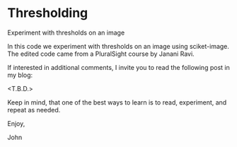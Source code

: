 # Thresholding
Experiment with thresholds on an image

In this code we experiment with thresholds on an image
using sciket-image. The edited code came from a PluralSight
course by Janani Ravi.

If interested in additional comments, I invite you to 
read the following post in my blog:

<T.B.D.>

Keep in mind, that one of the best ways to learn is
to read, experiment, and repeat as needed.

Enjoy,

John
